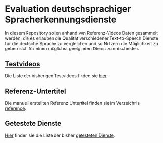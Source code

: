 # Evaluation deutschsprachiger Spracherkennungsdienste 

In diesem Repository sollen anhand von Referenz-Videos Daten gesammelt werden, die es erlauben die Qualität verschiedener Text-to-Speech Dienste für die deutsche Sprache zu vergleichen und so Nutzern die Möglichkeit zu geben sich für einen möglichst geeigneten Dienst zu entscheiden.

## [Testvideos](testvideos.md)

Die Liste der bisherigen Testvideos finden sie [hier](testvideos.md).

## Referenz-Untertitel

Die manuell erstellten Referenz Untertitel finden sie im Verzeichnis [reference](reference).

## Getestete Dienste

[Hier](dienste.md) finden sie die Liste der bisher [getesteten Dienste](dienste.md).
